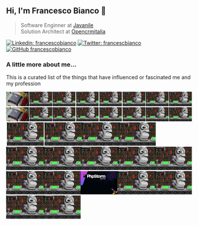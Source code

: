 ## Hi, I'm Francesco Bianco 🍃

> Software Enginner at <a href="https://www.javanile.org">Javanile</a>  
> Solution Architect at <a href="https://www.opencrmitalia.com">Opencrmitalia</a>

[![Linkedin: francescobianco](https://img.shields.io/badge/-Francesco%20Bianco-blue?style=flat-square&logo=Linkedin&logoColor=white&link=https://www.linkedin.com/in/bianco1981/)](https://www.linkedin.com/in/bianco1981/)
[![Twitter: francescbianco](https://img.shields.io/twitter/follow/francescobianco?style=social)](https://twitter.com/francescobianco)
[![GitHub francescobianco](https://img.shields.io/github/followers/francescobianco?label=follow&style=social)](https://github.com/francescobianco)

### A little more about me...

This is a curated list of the things that have influenced or fascinated me and my profession

<div><kbd><a href="#noclick"><img 
src="pics/row1/1a.png" width="12.2375%" title="Year 1995: My first PC" /><img src="pics/blank.png" width="0.3%" /><img
src="pics/row1/2.png" width="12.2375%" title="Year 1995: The game with which I spent the afternoons" /><img src="pics/blank.png" width="0.3%" /><img
src="pics/row1/3.png" width="12.2375%" title="Year 1995: The game with which I spent the afternoons" /><img src="pics/blank.png" width="0.3%" /><img
src="pics/row1/4.png" width="12.2375%" title="Year 1995: My first PC" /><img src="pics/blank.png" width="0.3%" /><img
src="pics/row1/5.png" width="12.2375%" title="Year 1995: My first PC" /><img src="pics/blank.png" width="0.3%" /><img
src="pics/row1/6.png" width="12.2375%" title="Year 1996: My first PC" /><img src="pics/blank.png" width="0.3%" /><img
src="pics/row1/7.png" width="12.2375%" title="Year 1995: My first PC" /><img src="pics/blank.png" width="0.3%" /><img
src="pics/row1/8.png" width="12.2375%" title="Year 1995: My first PC" /><img
src="pics/row1/1.png" width="12.2375%" title="Year 1995: My first PC" /><img src="pics/blank.png" width="0.3%" /><img
src="pics/row1/2.png" width="12.2375%" title="Year 1995: The game with which I spent the afternoons" /><img src="pics/blank.png" width="0.3%" /><img
src="pics/row1/3.png" width="12.2375%" title="Year 1995: The game with which I spent the afternoons" /><img src="pics/blank.png" width="0.3%" /><img
src="pics/row1/4.png" width="12.2375%" title="Year 1996: My first PC" /><img src="pics/blank.png" width="0.3%" /><img
src="pics/row1/5.png" width="12.2375%" title="Year 1995: My first PC" /><img src="pics/blank.png" width="0.3%" /><img
src="pics/row1/6.png" width="12.2375%" title="Year 1996: My first PC" /><img src="pics/blank.png" width="0.3%" /><img
src="pics/row1/7.png" width="12.2375%" title="Year 1995: My first PC" /><img src="pics/blank.png" width="0.3%" /><img
src="pics/row1/8.png" width="12.2375%" title="Year 1995: My first PC" /><img src="pics/blank.png" width="0.3%" /><img
title="Year 1996: My first PC" src="pictures/keen4.png" width="20%" /><img src="pics/blank.png" width="0.3%" /><img
title="Year 1995: My first PC" src="pictures/keen4.png" width="20%" /><img 
title="Year 1996: My first PC" src="pictures/keen4.png" width="20%" /><img 
title="Year 1995: My first PC" src="pictures/keen4.png" width="20%" /><img 
title="Year 1996: My first PC" src="pictures/keen4.png" width="20%" /><img 
title="Year 1995: My first PC" src="pictures/keen4.png" width="20%" /><img 
title="Year 1996: My first PC" src="pictures/keen4.png" width="20%" /><img 
title="Year 1995: My first PC" src="pictures/keen4.png" width="20%" /><img 
title="Year 1996: My first PC" src="pictures/keen4.png" width="20%" /><img 
title="Year 1995: My first PC" src="pictures/keen4.png" width="20%" /><img 
title="Year 1996: My first PC" src="pictures/keen4.png" width="20%" /><img 
title="Year 2016: Switched to PhpStorm" src="pictures/phpstorm.png" width="20%" /><img 
title="Year 2017: My first PC" src="pictures/keen4.png" width="20%" /><img 
title="Year 2018: My first PC" src="pictures/keen4.png" width="20%" /><img 
title="Year 2019: My first PC" src="pictures/keen4.png" width="20%" /><img 
title="Year 2020: My first PC" src="pictures/keen4.png" width="20%" /></a></kbd></div>
